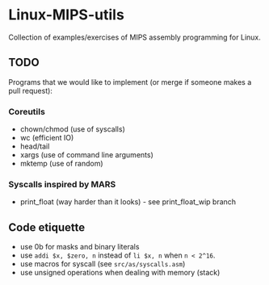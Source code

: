 # Linux-MIPS-utils
Collection of examples/exercises of MIPS assembly programming for Linux.

## TODO
Programs that we would like to implement (or merge if someone makes a pull request):

### Coreutils
- chown/chmod (use of syscalls)
- wc (efficient IO)
- head/tail
- xargs (use of command line arguments)
- mktemp (use of random)

### Syscalls inspired by MARS
- print_float (way harder than it looks) - see print_float_wip branch


## Code etiquette
- use 0b for masks and binary literals
- use `addi $x, $zero, n` instead of `li $x, n` when `n < 2^16`.
- use macros for syscall (see `src/as/syscalls.asm`)
- use unsigned operations when dealing with memory (stack)
